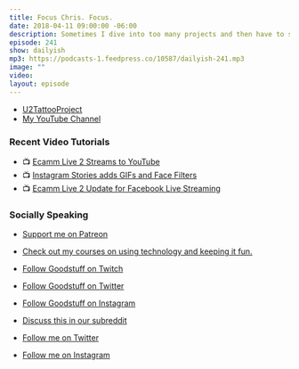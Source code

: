 ```yaml
---
title: Focus Chris. Focus.
date: 2018-04-11 09:00:00 -06:00
description: Sometimes I dive into too many projects and then have to spend time pulling back from things.
episode: 241
show: dailyish
mp3: https://podcasts-1.feedpress.co/10587/dailyish-241.mp3
image: ""
video:
layout: episode
---
```


* [U2TattooProject](http://u2tattooproject.com)
* [My YouTube Channel](https://www.youtube.com/c/LemonProductionsCa)

### Recent Video Tutorials

* 📺 [Ecamm Live 2 Streams to YouTube](https://www.youtube.com/watch?v=lpr267l4VDM)
* 📺 [Instagram Stories adds GIFs and Face Filters](https://www.youtube.com/watch?v=c3dGlqozYk4)
* 📺 [Ecamm Live 2 Update for Facebook Live Streaming](https://www.youtube.com/watch?v=nDWEGmDowys)

### Socially Speaking

* [Support me on Patreon](https://www.patreon.com/ichris)
* [Check out my courses on using technology and keeping it fun.](https://courses.chrisenns.com)

* [Follow Goodstuff on Twitch](https://www.twitch.tv/goodstuff_fm)
* [Follow Goodstuff on Twitter](https://twitter.com/goodstufffm)
* [Follow Goodstuff on Instagram](https://www.instagram.com/goodstuff_fm/)
* [Discuss this in our subreddit](https://www.reddit.com/r/Goodstuff_fm/)

* [Follow me on Twitter](https://www.twitter.com/ichris)
* [Follow me on Instagram](https://www.instagram.com/ichrisv2/)
